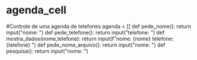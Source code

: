 # agenda_cell


#Controle de uma agenda de telefones
agenda = []
def pede_nome():
  return input("nome: ")
def pede_telefone():
  return input("telefone: ")
def mostra_dados(nome,telefone):
  return input(f"nome: {nome} telefone: {telefone} ")
def pede_nome_arquivo():
  return input("nome: ")
def pesquisa():
  return input("nome: ")
